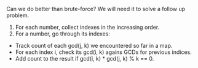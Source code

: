 Can we do better than brute-force? We will need it to solve a follow up problem.
​
1. For each number, collect indexes in the increasing order.
2. For a number, go through its indexes:
* Track count of each gcd(j, k) we encountered so far in a map.
* For each index i, check its gcd(i, k) agains GCDs for previous indices.
* Add count to the result if gcd(i, k) * gcd(j, k) % k == 0.
​
​